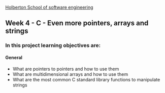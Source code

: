 [Holberton School of software engineering](https://www.holbertonschool.com)

## Week 4 - C - Even more pointers, arrays and strings

### In this project learning objectives are:

#### General

- What are pointers to pointers and how to use them
- What are multidimensional arrays and how to use them
- What are the most common C standard library functions to manipulate strings